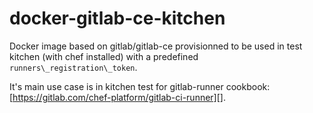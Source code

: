 # docker-gitlab-ce-kitchen

Docker image based on gitlab/gitlab-ce provisionned to be used in test kitchen
(with chef installed) with a predefined `runners\_registration\_token`.

It's main use case is in kitchen test for gitlab-runner cookbook:
[https://gitlab.com/chef-platform/gitlab-ci-runner][].
